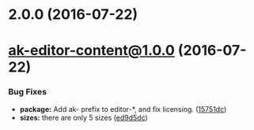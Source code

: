 <a name="2.0.0"></a>
# 2.0.0 (2016-07-22)



<a name="ak-editor-content@1.0.0"></a>
# ak-editor-content@1.0.0 (2016-07-22)


### Bug Fixes

* **package:** Add ak- prefix to editor-*, and fix licensing. ([15751dc](https://bitbucket.org/atlassian/atlaskit/commits/15751dc))
* **sizes:** there are only 5 sizes ([ed9d5dc](https://bitbucket.org/atlassian/atlaskit/commits/ed9d5dc))



